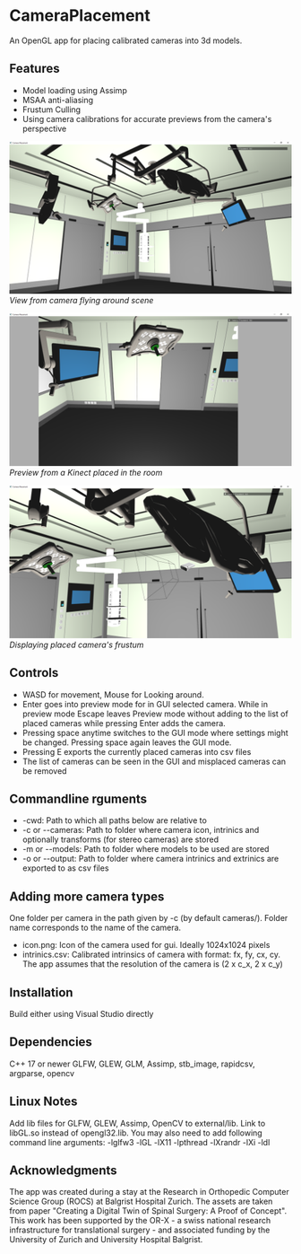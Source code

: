 # CameraPlacement
An OpenGL app for placing calibrated cameras into 3d models.

## Features
- Model loading using Assimp
- MSAA anti-aliasing
- Frustum Culling
- Using camera calibrations for accurate previews from the camera's perspective

![Render](https://github.com/Klark007/CameraPlacement/blob/main/Render.PNG)
*View from camera flying around scene*

![Render](https://github.com/Klark007/CameraPlacement/blob/main/Preview.PNG)
*Preview from a Kinect placed in the room*

![Render](https://github.com/Klark007/CameraPlacement/blob/main/Frustum.PNG)
*Displaying placed camera's frustum*

## Controls
- WASD for movement, Mouse for Looking around.
- Enter goes into preview mode for in GUI selected camera. While in preview mode Escape leaves Preview mode without adding to the list of placed cameras while pressing Enter adds the camera.
- Pressing space anytime switches to the GUI mode where settings might be changed. Pressing space again leaves the GUI mode.
- Pressing E exports the currently placed cameras into csv files
- The list of cameras can be seen in the GUI and misplaced cameras can be removed

## Commandline rguments
- -cwd: Path to which all paths below are relative to
- -c or --cameras: Path to folder where camera icon, intrinics and optionally transforms (for stereo cameras) are stored
- -m or --models: Path to folder where models to be used are stored
- -o or --output: Path to folder where camera intrinics and extrinics are exported to as csv files

## Adding more camera types
One folder per camera in the path given by -c (by default cameras/). Folder name corresponds to the name of the camera.
- icon.png: Icon of the camera used for gui. Ideally 1024x1024 pixels
- intrinics.csv: Calibrated intrinsics of camera with format: fx, fy, cx, cy. The app assumes that the resolution of the camera is (2 x c_x, 2 x c_y)

## Installation
Build either using Visual Studio directly

## Dependencies

C++ 17 or newer
GLFW, GLEW, GLM, Assimp, stb_image, rapidcsv, argparse, opencv

## Linux Notes
Add lib files for GLFW, GLEW, Assimp, OpenCV to external/lib. Link to libGL.so instead of opengl32.lib. You may also need to add following command line arguments: -lglfw3 -lGL -lX11 -lpthread -lXrandr -lXi -ldl

## Acknowledgments
The app was created during a stay at the Research in Orthopedic Computer Science Group (ROCS) at Balgrist Hospital Zurich. The assets are taken from paper "Creating a Digital Twin of Spinal Surgery: A Proof of Concept".
This work has been supported by the OR-X - a swiss national research infrastructure for translational surgery - and associated funding by the University of Zurich and University Hospital Balgrist.